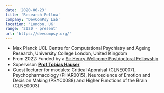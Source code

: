 ```yaml
---
date: '2020-06-23'
title: 'Research Fellow'
company: 'DevComPsy Lab'
location: 'London, UK'
range: '2020 - present'
url: 'https://devcompsy.org/'
---
```


- Max Planck UCL Centre for Computational Psychiatry and Ageing Research, University College London, United Kingdom
- From 2022: Funded by a <u>[Sir Henry Wellcome Postdoctoral Fellowship](https://wellcome.org/grant-funding/schemes/sir-henry-wellcome-postdoctoral-fellowships/)</u>
- Supervisor: **[Prof Tobias Hauser](https://devcompsy.org/)**
- Guest lecturer for modules: Critical Appraisal (CLNE0007), Psychopharmacology (PHAR0015), Neuroscience of Emotion and Decision Making (PSYC0088) and Higher Functions of the Brain (CLNE0003)

